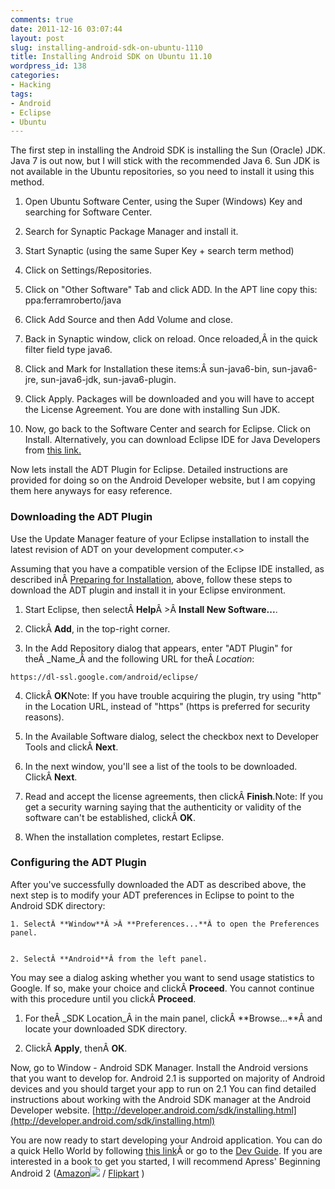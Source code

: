 ```yaml
---
comments: true
date: 2011-12-16 03:07:44
layout: post
slug: installing-android-sdk-on-ubuntu-1110
title: Installing Android SDK on Ubuntu 11.10
wordpress_id: 138
categories:
- Hacking
tags:
- Android
- Eclipse
- Ubuntu
---
```


The first step in installing the Android SDK is installing the Sun (Oracle) JDK. Java 7 is out now, but I will stick with the recommended Java 6. Sun JDK is not available in the Ubuntu repositories, so you need to install it using this method.



	
  1. Open Ubuntu Software Center, using the Super (Windows) Key and searching for Software Center.

	
  2. Search for Synaptic Package Manager and install it.

	
  3. Start Synaptic (using the same Super Key + search term method)

	
  4. Click on Settings/Repositories.

	
  5. Click on "Other Software" Tab and click ADD. In the APT line copy this: ppa:ferramroberto/java

	
  6. Click Add Source and then Add Volume and close.

	
  7. Back in Synaptic window, click on reload. Once reloaded,Â in the quick filter field type java6.

	
  8. Click and Mark for Installation these items:Â sun-java6-bin, sun-java6-jre, sun-java6-jdk, sun-java6-plugin.

	
  9. Click Apply. Packages will be downloaded and you will have to accept the License Agreement. You are done with installing Sun JDK.

	
  10. Now, go back to the Software Center and search for Eclipse. Click on Install. Alternatively, you can download Eclipse IDE for Java Developers from [this link.
](http://eclipse.org/downloads/)


Now lets install the ADT Plugin for Eclipse. Detailed instructions are provided for doing so on the Android Developer website, but I am copying them here anyways for easy reference.


### Downloading the ADT Plugin


Use the Update Manager feature of your Eclipse installation to install the latest revision of ADT on your development computer.<>

Assuming that you have a compatible version of the Eclipse IDE installed, as described inÂ [Preparing for Installation](http://developer.android.com/sdk/eclipse-adt.html#preparing), above, follow these steps to download the ADT plugin and install it in your Eclipse environment.



	
  1. Start Eclipse, then selectÂ **Help**Â >Â **Install New Software...**.

	
  2. ClickÂ **Add**, in the top-right corner.

	
  3. In the Add Repository dialog that appears, enter "ADT Plugin" for theÂ _Name_Â and the following URL for theÂ _Location_:

    
    https://dl-ssl.google.com/android/eclipse/




	
  4. ClickÂ **OK**Note: If you have trouble acquiring the plugin, try using "http" in the Location URL, instead of "https" (https is preferred for security reasons).

	
  5. In the Available Software dialog, select the checkbox next to Developer Tools and clickÂ **Next**.

	
  6. In the next window, you'll see a list of the tools to be downloaded. ClickÂ **Next**.

	
  7. Read and accept the license agreements, then clickÂ **Finish**.Note: If you get a security warning saying that the authenticity or validity of the software can't be established, clickÂ **OK**.

	
  8. When the installation completes, restart Eclipse.




### Configuring the ADT Plugin


After you've successfully downloaded the ADT as described above, the next step is to modify your ADT preferences in Eclipse to point to the Android SDK directory:




	
    1. SelectÂ **Window**Â >Â **Preferences...**Â to open the Preferences panel.

	
    2. SelectÂ **Android**Â from the left panel.



You may see a dialog asking whether you want to send usage statistics to Google. If so, make your choice and clickÂ **Proceed**. You cannot continue with this procedure until you clickÂ **Proceed**.



	
  1. For theÂ _SDK Location_Â in the main panel, clickÂ **Browse...**Â and locate your downloaded SDK directory.

	
  2. ClickÂ **Apply**, thenÂ **OK**.


Now, go to Window - Android SDK Manager. Install the Android versions that you want to develop for. Android 2.1 is supported on majority of Android devices and you should target your app to run on 2.1 You can find detailed instructions about working with the Android SDK manager at the Android Developer website. [http://developer.android.com/sdk/installing.html](http://developer.android.com/sdk/installing.html)

You are now ready to start developing your Android application. You can do a quick Hello World by following [this link](http://developer.android.com/resources/tutorials/hello-world.html)Â or go to the [Dev Guide](http://developer.android.com/guide/index.html). If you are interested in a book to get you started, I will recommend Apress' Beginning Android 2 ([Amazon](http://www.amazon.com/gp/product/B003VPWYCI/ref=as_li_qf_sp_asin_tl?ie=UTF8&tag=rohmissweb-20&linkCode=as2&camp=1789&creative=9325&creativeASIN=B003VPWYCI)![](http://www.assoc-amazon.com/e/ir?t=rohmissweb-20&l=as2&o=1&a=B003VPWYCI)
 / [Flipkart](http://www.flipkart.com/books/8184897243?affid=rohitrohit1) )


